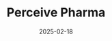 ---  
layout: startup_page  
title: "Perceive Pharma"  
id: "perceivebio.com"  
permalink: "/perceivepharmaperceivebio.com02182025/"  
website: "https://www.perceivebio.com"  
funding_round: "Series A"  
funding_amount: "$15M"  
investors: "Deerfield Management, Johnson & Johnson Innovation – JJDC, Inc., Braidwell LP, GV, the Retinal Degeneration Fund, Catalio Capital Management, LP"  
about: "Perceive Pharma is a pharmaceutical company focused on pioneering novel small molecule therapeutics in ophthalmology. They are developing first-in-class therapies to prevent vision loss in glaucoma and other ophthalmic diseases, leveraging neuroprotective pathways identified through genomic screening."  
markets: "Biotech, Ophthalmology, Therapeutics"  
hq: "San Francisco, California, United States"  
founded_year: ""  
linkedin: "https://www.linkedin.com/company/perceive-bio/"  
twitter: ""  
instagram: ""  
facebook: ""  
crunchbase: ""  
pitchbook: "https://pitchbook.com/profiles/company/756800-65"  

date_display: "18-Feb-2025"  
date: "2025-02-18"

# SEO Optimization  
meta_title: "Perceive Pharma - Series A Funding ($15M)"  
meta_description: "Perceive Pharma, Perceive Pharma is a pharmaceutical company focused on pioneering novel small molecule therapeutics in ophthalmology. They are developing first-in-cla..."  
meta_keywords: "Perceive Pharma, Biotech, Ophthalmology, Therapeutics, Series A funding"  
canonical_url: "https://startup.projectstartups.com/perceivepharmaperceivebio.com02182025/"  
---